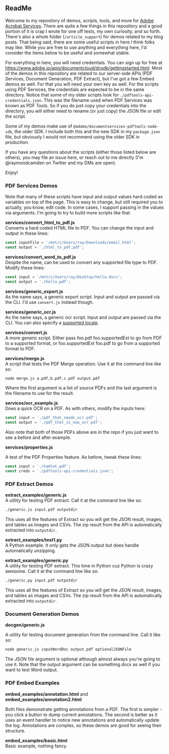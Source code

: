 ## ReadMe

Welcome to my repository of demos, scripts, tools, and more for [Adobe Acrobat Services](https://developer.adobe.com/document-services/homepage). There are quite a few things in this repository and a good portion of it is crap I wrote for one off tests, my own curiosity, and so forth. There's also a whole folder (`/article_support`) for demos related to my blog posts. That being said, there are some useful scripts in here I think folks may like. While you are free to use anything and everything here, I'd consider the items below to be useful and somewhat stable. 

For everything in here, you will need credentials. You can sign up for free at <https://www.adobe.io/apis/documentcloud/dcsdk/gettingstarted.html>. Most of the demos in this repository are related to our server-side APIs (PDF Services, Document Generation, PDF Extract), but I've got a few Embed demos as well. For that you will need your own key as well. For the scripts using PDF Services, the credentials are expected to be in the same directory. Notice that some of my older scripts look for `./pdftools-api-credentials.json`. This was the filename used when PDF Services was known as PDF Tools. So if you do just copy your credentials into the directory, you will either need to rename (or just copy) the JSON file or edit the script.

Some of my demos make use of `@adobe/documentservices-pdftools-node-sdk`, the older SDK. I include both this and the new SDK in my `package.json` file, but obviously I would not recommend using the older SDK in production.

If you have any questions about the scripts (either those listed below are others), you may file an issue here, or reach out to me directly (I'm @raymondcamden on Twitter and my DMs are open). 

Enjoy!

### PDF Services Demos

Note that many of these scripts have input and output values hard coded as variables on top of the page. This is easy to change, but still required you to actually, you know, edit code. In some cases, I support passing in the values via arguments. I'm going to try to build more scripts like that. 

**services/convert_html_to_pdf.js**<br/>
Converts a hard coded HTML file to PDF. You can change the input and output in these lines:

```js
const inputFile = '/mnt/c/Users/ray/Downloads/email.html';
const output = './html_to_pdf.pdf';
```

**services/convert_word_to_pdf.js**<br/>
Despite the name, can be used to convert any supported file type to PDF. Modify these lines:

```js
const input = '/mnt/c/Users/ray/Desktop/hello.docx';
const output = './hello.pdf';
```

**services/generic_export.js**<br/>
As the name says, a generic export script. Input and output are passed via the CLI. I'd use `convert.js` instead though.

**services/generic_ocr.js**<br/>
As the name says, a generic ocr script. Input and output are passed via the CLI. You can also specify a [supported locale](https://opensource.adobe.com/pdfservices-node-sdk-samples/apidocs/latest/OCROptions.html#.OCRSupportedLocale).

**services/convert.js**<br/>
A more generic script. Either pass foo.pdf foo.supportedExt to go from PDF to a supported format, or foo.supportedExt foo.pdf to go from a supported format to PDF. 

**services/merge.js**<br/>
A script that tests the PDF Merge operation. Use it at the command line like so:

```bash 
node merge.js a.pdf,b.pdf,c.pdf output.pdf
```

Where the first argument is a list of source PDFs and the last argument is the filename to use for the result.

**services/ocr_example.js**<br/>
Does a quick OCR on a PDF. As with others, modify the inputs here:

```js
const input = './pdf_that_needs_ocr.pdf';
const output = './pdf_that_is_now_ocr.pdf';
```

Also note that both of those PDFs above are in the repo if you just want to see a before and after example.

**services/properties.js**<br/>

A test of the PDF Properties feature. As before, tweak these lines:

```js
const input = './hamlet.pdf';
const creds = './pdftools-api-credentials.json';
```

### PDF Extract Demos

**extract_examples/generic.js**<br/>
A utility for testing PDF extract. Call it at the command line like so:

```bash
./generic.js input.pdf outputdir
```

This uses all the features of Extract so you will get the JSON result, images, and tables as images and CSVs. The zip result from the API is automatically extracted into `outputdir`. 

**extract_examples/test1.py**<br/>
A Python example. It only gets the JSON output but does handle automatically unzipping.

**extract_examples/generic.py**<br/>
A utility for testing PDF extract. This time in Python cuz Python is crazy awesome. Call it at the command line like so:

```bash
./generic.py input.pdf outputdir
```

This uses all the features of Extract so you will get the JSON result, images, and tables as images and CSVs. The zip result from the API is automatically extracted into `outputdir`. 

### Document Generation Demos

**docgen/generic.js**<br/>

A utility for testing document generation from the command line. Call it like so:

```bash
node generic.js inputWordDoc output.pdf optionalJSONFile
```

The JSON file argument is optional although almost always you're going to use it. Note that the output argument can be something.docx as well if you want to test Word output. 

### PDF Embed Examples

**embed_examples/annotation.html** and **embed_examples/annotation2.html**<br/>

Both files demonstrate getting annotations from a PDF. The first is simpler - you click a button to dump current annotations. The second is better as it uses an event handler to notice new annotations and automatically update the log. Annotations are complex, so these demos are good for seeing their structure.

**embed_examples/basic.html**<br/>
Basic example, nothing fancy.


